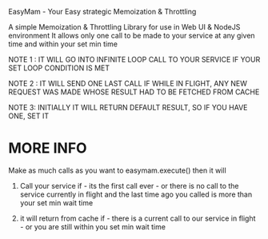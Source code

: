
  EasyMam - Your Easy strategic Memoization & Throttling
 
  A simple Memoization & Throttling Library for use in Web UI & NodeJS environment
  It allows only one call to be made to your service at any given time
  and within your set min time
 
  NOTE 1 : IT WILL GO INTO INFINITE LOOP CALL TO YOUR SERVICE IF YOUR SET LOOP CONDITION IS MET
  
  NOTE 2 : IT WILL SEND ONE LAST CALL IF WHILE IN FLIGHT, ANY NEW REQUEST WAS MADE WHOSE RESULT HAD TO BE FETCHED FROM CACHE
 
  NOTE 3: INITIALLY IT WILL RETURN DEFAULT RESULT, SO IF YOU HAVE ONE, SET IT
  
  MORE INFO
  ==========
 
  Make as much calls as you want to easymam.execute()  then it will
  1. Call your service if
           - its the first call ever
           - or there is no call to the service currently in flight
             and the last time ago you called is more than your set min wait time
 
  2. it will return from cache if
          - there is a current call to our service in flight
          - or you are still within you set min wait time
 
 